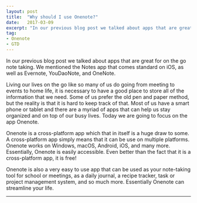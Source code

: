 ```yaml
---
layout: post
title:  "Why should I use Onenote?"
date:   2017-03-09
excerpt: "In our previous blog post we talked about apps that are great for on the go note taking."
tag:
- Onenote
- GTD
---
```


In our previous blog post we talked about apps that are great for on the go note taking. We mentioned the Notes app that comes standard on iOS, as well as Evernote, YouDaoNote, and OneNote.

Living our lives on the go like so many of us do going from meeting to events to home life, it is necessary to have a good place to store all of the information that we need. Some of us prefer the old pen and paper method, but the reality is that it is hard to keep track of that. Most of us have a smart phone or tablet and there are a myriad of apps that can help us stay organized and on top of our busy lives.
Today we are going to focus on the app Onenote.

Onenote is a cross-platform app which that in itself is a huge draw to some. A cross-platform app simply means that it can be use on multiple platforms. Onenote works on Windows, macOS, Android, iOS, and many more. Essentially, Onenote is easily accessible. Even better than the fact that it is a cross-platform app, it is free! 

Onenote is also a very easy to use app that can be used as your note-taking tool for school or meetings, as a daily journal, a recipe tracker, task or project management system, and so much more. Essentially Onenote can streamline your life.

---
